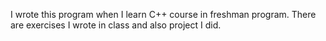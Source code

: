 I wrote this program when I learn C++ course in freshman program. There are exercises I wrote in class and also project I did.
